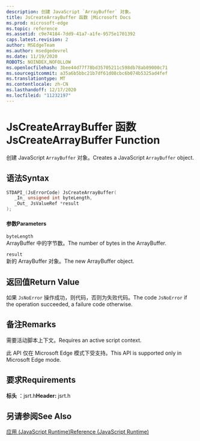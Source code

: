 ```yaml
---
description: 创建 JavaScript `ArrayBuffer` 对象。
title: JsCreateArrayBuffer 函数 |Microsoft Docs
ms.prod: microsoft-edge
ms.topic: reference
ms.assetid: c9e74184-7dd9-41a7-a1fe-9575e1701392
caps.latest.revision: 2
author: MSEdgeTeam
ms.author: msedgedevrel
ms.date: 11/19/2020
ROBOTS: NOINDEX,NOFOLLOW
ms.openlocfilehash: 3bee44d77f78bd35705211c598db78ab09000c71
ms.sourcegitcommit: a35a6b5bbc21b7df61d08cbc6b074b5325ad4fef
ms.translationtype: MT
ms.contentlocale: zh-CN
ms.lasthandoff: 12/17/2020
ms.locfileid: "11232197"
---
```

# <span data-ttu-id="0a9d2-103">JsCreateArrayBuffer 函数</span><span class="sxs-lookup"><span data-stu-id="0a9d2-103">JsCreateArrayBuffer Function</span></span>

<span data-ttu-id="0a9d2-104">创建 JavaScript `ArrayBuffer` 对象。</span><span class="sxs-lookup"><span data-stu-id="0a9d2-104">Creates a JavaScript `ArrayBuffer` object.</span></span>  
  
## <span data-ttu-id="0a9d2-105">语法</span><span class="sxs-lookup"><span data-stu-id="0a9d2-105">Syntax</span></span>  
  
```cpp  
STDAPI_(JsErrorCode) JsCreateArrayBuffer(  
   _In_ unsigned int byteLength,  
   _Out_ JsValueRef *result  
);  
```  
  
#### <span data-ttu-id="0a9d2-106">参数</span><span class="sxs-lookup"><span data-stu-id="0a9d2-106">Parameters</span></span>  
 `byteLength`  
 <span data-ttu-id="0a9d2-107">ArrayBuffer 中的字节数。</span><span class="sxs-lookup"><span data-stu-id="0a9d2-107">The number of bytes in the ArrayBuffer.</span></span>  
  
 `result`  
 <span data-ttu-id="0a9d2-108">新的 ArrayBuffer 对象。</span><span class="sxs-lookup"><span data-stu-id="0a9d2-108">The new ArrayBuffer object.</span></span>  
  
## <span data-ttu-id="0a9d2-109">返回值</span><span class="sxs-lookup"><span data-stu-id="0a9d2-109">Return Value</span></span>  
 <span data-ttu-id="0a9d2-110">如果 `JsNoError` 操作成功，则代码，否则为失败代码。</span><span class="sxs-lookup"><span data-stu-id="0a9d2-110">The code `JsNoError` if the operation succeeded, a failure code otherwise.</span></span>  
  
## <span data-ttu-id="0a9d2-111">备注</span><span class="sxs-lookup"><span data-stu-id="0a9d2-111">Remarks</span></span>  
 <span data-ttu-id="0a9d2-112">需要活动脚本上下文。</span><span class="sxs-lookup"><span data-stu-id="0a9d2-112">Requires an active script context.</span></span>  
  
 <span data-ttu-id="0a9d2-113">此 API 仅在 Microsoft Edge 模式下受支持。</span><span class="sxs-lookup"><span data-stu-id="0a9d2-113">This API is supported only in Microsoft Edge mode.</span></span>  
  
## <span data-ttu-id="0a9d2-114">要求</span><span class="sxs-lookup"><span data-stu-id="0a9d2-114">Requirements</span></span>  
 <span data-ttu-id="0a9d2-115">**标头** ：jsrt.h</span><span class="sxs-lookup"><span data-stu-id="0a9d2-115">**Header:** jsrt.h</span></span>  
  
## <span data-ttu-id="0a9d2-116">另请参阅</span><span class="sxs-lookup"><span data-stu-id="0a9d2-116">See Also</span></span>  
 [<span data-ttu-id="0a9d2-117">应用 (JavaScript Runtime)</span><span class="sxs-lookup"><span data-stu-id="0a9d2-117">Reference (JavaScript Runtime)</span></span>](../chakra-hosting/reference-javascript-runtime.md)
